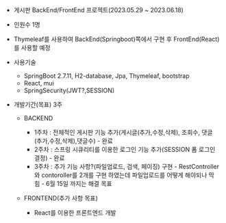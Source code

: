 * 게시판 BackEnd/FrontEnd 프로젝트(2023.05.29 ~ 2023.06.18)

* 인원수 1명


* Thymeleaf를 사용하여 BackEnd(Springboot)쪽에서 구현 후 FrontEnd(React)를 사용할 예정

* 사용기술
  * SpringBoot 2.7.11, H2-database, Jpa, Thymeleaf, bootstrap
  * React, mui
  * SpringSecurity(JWT?,SESSION)


* 개발기간(목표) 3주
  * BACKEND
    * 1주차 : 전체적인 게시판 기능 추가(게시글(추가,수정,삭제), 조회수, 댓글(추가,수정,삭제),댓글수) - 완료
    * 2주차 : 스프링 시큐리티를 이용한 로그인 기능 추가(SESSION 폼 로그인 결정) - 완료
    * 3주차 : 추가 기능 사항?(파일업로드, 검색, 페이징) 구현 - RestController와 contoroller를 2개를 구현 하였는데 파일업로드를 어떻게 해야되나 막힘 - 6월 15일 까지는 해결 목표


  * FRONTEND(추가 사항 목표)
    * React를 이용한 프론트엔드 개발

